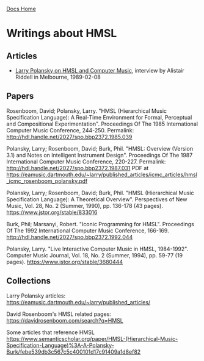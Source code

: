 [Docs Home](.)

# Writings about HMSL

## Articles

* [Larry Polansky on HMSL and Computer Music](chroma_interview_polansky.pdf), interview by Alistair Riddell in Melbourne, 1989-02-08

## Papers

Rosenboom, David; Polansky, Larry.
"HMSL (Hierarchical Music Specification Language): A Real-Time Environment for Formal, Perceptual and Compositional Experimentation".
Proceedings Of The 1985 International Computer Music Conference, 244-250.
Permalink: http://hdl.handle.net/2027/spo.bbp2372.1985.039

Polansky, Larry; Rosenboom, David; Burk, Phil.
"HMSL: Overview (Version 3.1) and Notes on Intelligent Instrument Design".
Proceedings Of The 1987 International Computer Music Conference, 220-227.
Permalink: http://hdl.handle.net/2027/spo.bbp2372.1987.031
PDF at https://eamusic.dartmouth.edu/~larry/published_articles/icmc_articles/hmsl_icmc_rosenboom_polansky.pdf

Polansky, Larry; Rosenboom, David; Burk, Phil.
"HMSL (Hierarchical Music Specification Language): A Theoretical Overview".
Perspectives of New Music,
Vol. 28, No. 2 (Summer, 1990), pp. 136-178 (43 pages).
https://www.jstor.org/stable/833016

Burk, Phil; Marsanyi, Robert.
"Iconic Programming for HMSL".
Proceedings Of The 1992 International Computer Music Conference, 166-169.
http://hdl.handle.net/2027/spo.bbp2372.1992.044

Polansky, Larry.
"Live Interactive Computer Music in HMSL, 1984-1992".
Computer Music Journal,
Vol. 18, No. 2 (Summer, 1994), pp. 59-77 (19 pages).
https://www.jstor.org/stable/3680444

## Collections

Larry Polansky articles:
https://eamusic.dartmouth.edu/~larry/published_articles/

David Rosenboom's HMSL related pages:
https://davidrosenboom.com/search?q=HMSL

Some articles that reference HMSL
https://www.semanticscholar.org/paper/HMSL-(Hierarchical-Music-Specification-Language)%3A-A-Polansky-Burk/febe539db3c567c5c400101d17c91409a1d8ef82

